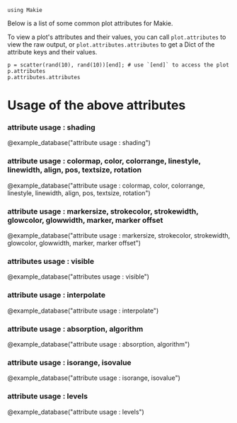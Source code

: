 ```@setup plot_attributes
using Makie
```

Below is a list of some common plot attributes for Makie.

To view a plot's attributes and their values, you can call `plot.attributes` to view the raw output,
or `plot.attributes.attributes` to get a Dict of the attribute keys and their values.

```@example plot_attributes
p = scatter(rand(10), rand(10))[end]; # use `[end]` to access the plot
p.attributes
p.attributes.attributes
```

# Usage of the above attributes

### attribute usage : shading
@example_database("attribute usage : shading")

### attribute usage : colormap, color, colorrange, linestyle, linewidth, align, pos, textsize, rotation
@example_database("attribute usage : colormap, color, colorrange, linestyle, linewidth, align, pos, textsize, rotation")

### attribute usage : markersize, strokecolor, strokewidth, glowcolor, glowwidth, marker, marker offset
@example_database("attribute usage : markersize, strokecolor, strokewidth, glowcolor, glowwidth, marker, marker offset")

### attributes usage : visible
@example_database("attributes usage : visible")

### attribute usage : interpolate
@example_database("attribute usage : interpolate")

### attribute usage : absorption, algorithm
@example_database("attribute usage : absorption, algorithm")

### attribute usage : isorange, isovalue
@example_database("attribute usage : isorange, isovalue")

### attribute usage : levels
@example_database("attribute usage : levels")
